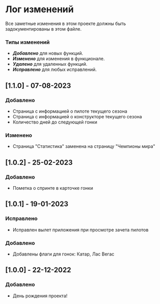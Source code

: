 # Лог изменений

Все заметные изменения в этом проекте должны быть задокументированы в этом файле.

### Типы изменений

- **_Добавлено_** для новых функций.
- **_Изменено_** для изменения в функционале.
- **_Удалено_** для удаленных функций.
- **_Исправлено_** для любых исправлений.

## [1.1.0] - 07-08-2023

### Добавлено

- Страница с информацией о пилоте текущего сезона
- Страница с информацией о конструкторе текущего сезона
- Количество дней до следующей гонки

### Изменено

- Страница "Статистика" заменена на страницу "Чемпионы мира"

## [1.0.2] - 25-02-2023

### Добавлено

- Пометка о спринте в карточке гонки

## [1.0.1] - 19-01-2023

### Исправлено

- Исправлен вылет приложения при просмотре зачета пилотов

### Добавлено

- Добавлены флаги для гонок: Катар, Лас Вегас

## [1.0.0] - 22-12-2022

### Добавлено

- День рождения проекта!
